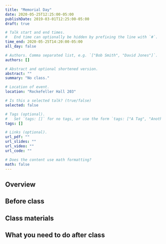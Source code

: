 ```yaml
---
title: "Memorial Day"
date: 2020-05-25T12:25:00-05:00
publishDate: 2019-03-01T12:25:00-05:00
draft: true

# Talk start and end times.
#   End time can optionally be hidden by prefixing the line with `#`.
time_end: 2020-05-25T14:20:00-05:00
all_day: false

# Authors. Comma separated list, e.g. `["Bob Smith", "David Jones"]`.
authors: []

# Abstract and optional shortened version.
abstract: ""
summary: "No class."

# Location of event.
location: "Rockefeller Hall 203"

# Is this a selected talk? (true/false)
selected: false

# Tags (optional).
#   Set `tags: []` for no tags, or use the form `tags: ["A Tag", "Another Tag"]` for one or more tags.
tags: []

# Links (optional).
url_pdf: ""
url_slides: ""
url_video: ""
url_code: ""

# Does the content use math formatting?
math: false
---
```




## Overview


## Before class


## Class materials


## What you need to do after class
